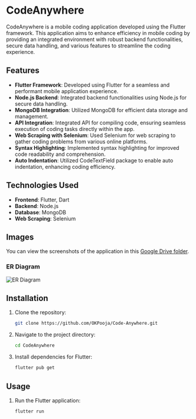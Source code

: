 # CodeAnywhere

CodeAnywhere is a mobile coding application developed using the Flutter framework. This application aims to enhance efficiency in mobile coding by providing an integrated environment with robust backend functionalities, secure data handling, and various features to streamline the coding experience.

## Features

- **Flutter Framework**: Developed using Flutter for a seamless and performant mobile application experience.
- **Node.js Backend**: Integrated backend functionalities using Node.js for secure data handling.
- **MongoDB Integration**: Utilized MongoDB for efficient data storage and management.
- **API Integration**: Integrated API for compiling code, ensuring seamless execution of coding tasks directly within the app.
- **Web Scraping with Selenium**: Used Selenium for web scraping to gather coding problems from various online platforms.
- **Syntax Highlighting**: Implemented syntax highlighting for improved code readability and comprehension.
- **Auto Indentation**: Utilized CodeTextField package to enable auto indentation, enhancing coding efficiency.

## Technologies Used

- **Frontend**: Flutter, Dart
- **Backend**: Node.js
- **Database**: MongoDB
- **Web Scraping**: Selenium

## Images

You can view the screenshots of the application in this [Google Drive folder](https://drive.google.com/drive/u/0/folders/1-Sb4PhARQe--_uMMkiV6yBHTQVIonjyA).

### ER Diagram
![ER Diagram](https://github.com/OKPooja/Code-Anywhere/assets/104082200/b0d94876-c6e2-41f1-b4c9-0adfa89af11f)

## Installation

1. Clone the repository:
    ```bash
    git clone https://github.com/OKPooja/Code-Anywhere.git
    ```

2. Navigate to the project directory:
    ```bash
    cd CodeAnywhere
    ```

3. Install dependencies for Flutter:
    ```bash
    flutter pub get
    ```

## Usage

1. Run the Flutter application:
    ```bash
    flutter run
    ```
